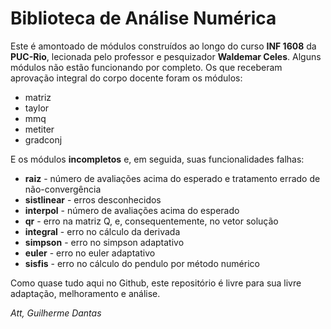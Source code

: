 # Biblioteca de Análise Numérica
Este é amontoado de módulos construídos ao longo do curso **INF 1608** da **PUC-Rio**, lecionada pelo professor e pesquizador **Waldemar Celes**. Alguns módulos não estão funcionando por completo. Os que receberam aprovação integral do corpo docente foram os módulos:
* matriz
* taylor
* mmq
* metiter
* gradconj

E os módulos **incompletos** e, em seguida, suas funcionalidades falhas:

* **raiz** - número de avaliações acima do esperado e tratamento errado de não-convergência
* **sistlinear** - erros desconhecidos
* **interpol** - número de avaliações acima do esperado
* **qr** - erro na matriz Q, e, consequentemente, no vetor solução
* **integral** - erro no cálculo da derivada
* **simpson** - erro no simpson adaptativo
* **euler** - erro no euler adaptativo
* **sisfis** - erro no cálculo do pendulo por método numérico

Como quase tudo aqui no Github, este repositório é livre para sua livre adaptação, melhoramento e análise.

_Att,
Guilherme Dantas_
